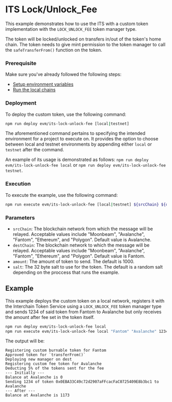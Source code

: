 # ITS Lock/Unlock_Fee

This example demonstrates how to use the ITS with a custom token implementation with the `LOCK_UNLOCK_FEE` token manager type.

The token will be locked/unlocked on transfers in/out of the token's home chain. The token needs to give mint permission to the token manager to call the `safeTransferFrom()` function on the token.

### Prerequisite

Make sure you've already followed the following steps:

-   [Setup environment variables](/README.md#set-environment-variables)
-   [Run the local chains](/README.md#running-the-local-chains)

### Deployment

To deploy the custom token, use the following command:

```bash
npm run deploy evm/its-lock-unlock-fee [local|testnet]
```

The aforementioned command pertains to specifying the intended environment for a project to execute on. It provides the option to choose between local and testnet environments by appending either `local` or `testnet` after the command.

An example of its usage is demonstrated as follows: `npm run deploy evm/its-lock-unlock-fee local` or `npm run deploy evm/its-lock-unlock-fee testnet`.

### Execution

To execute the example, use the following command:

```bash
npm run execute evm/its-lock-unlock-fee [local|testnet] ${srcChain} ${destChain} ${amount} ${salt}
```

### Parameters

-   `srcChain`: The blockchain network from which the message will be relayed. Acceptable values include "Moonbeam", "Avalanche", "Fantom", "Ethereum", and "Polygon". Default value is Avalanche.
-   `destChain`: The blockchain network to which the message will be relayed. Acceptable values include "Moonbeam", "Avalanche", "Fantom", "Ethereum", and "Polygon". Default value is Fantom.
-   `amount`: The amount of token to send. The default is 1000.
-   `salt`: The 32 byte salt to use for the token. The default is a random salt depending on the proccess that runs the example.

## Example

This example deploys the custom token on a local network, registers it with the Interchain Token Service using a `LOCK_UNLOCK_FEE` token manager type and sends 1234 of said token from Fantom to Avalanche but only receives the amount after fee set in the token itself.

```bash
npm run deploy evm/its-lock-unlock-fee local
npm run execute evm/its-lock-unlock-fee local "Fantom" "Avalanche" 1234 "0xa457d6C043b7288454773321a440BA8866D47f96D924D4C38a50b2b0698fae46"
```

The output will be:

```
Registering custom burnable token for Fantom
Approved token for `transferFrom()`
Deploying new manager on dest
Registering custom fee token for Avalanche
Deducting 5% of the tokens sent for the fee
--- Initially ---
Balance at Avalanche is 0
Sending 1234 of token 0x0EBA33C49c72d2907aFFcacFaC0725409E8b3bc1 to Avalanche
--- After ---
Balance at Avalanche is 1173
```
